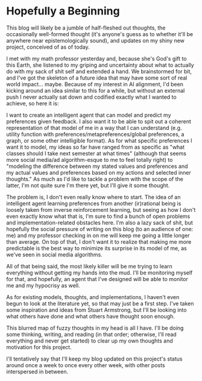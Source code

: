 # Hopefully a Beginning

This blog will likely be a jumble of half-fleshed out thoughts, the occasionally well-formed thought (it's anyone's guess as to whether it'll be anywhere near epistemologically sound), and updates on my shiny new project, conceived of as of today.

I met with my math professor yesterday and, because she's God's gift to this Earth, she listened to my griping and uncertainty about what to actually do with my sack of shit self and extended a hand. We brainstormed for bit, and I've got the skeleton of a future idea that may have some sort of real world impact... maybe. Because of my interest in AI alignment, I'd been kicking around an idea similar to this for a while, but without an external push I never actually sat down and codified exactly what I wanted to achieve, so here it is:

I want to create an intelligent agent that can model and predict my preferences given feedback. I also want it to be able to spit out a coherent representation of that model of me in a way that I can understand (e.g. utility function with preferences/metapreferences/global preferences, a graph, or some other intelligible format). As for what specific preferences I want it to model, my ideas so far have ranged from as specific as "what classes should I take next semester at what times" (although that seems more social media/ad algorithm-esque to me to feel totally right) to "modeling the difference between my stated values and preferences and my actual values and preferences based on my actions and selected inner thoughts." As much as I'd like to tackle a problem with the scope of the latter, I'm not quite sure I'm there yet, but I'll give it some thought.

The problem is, I don't even really know where to start. The idea of an intelligent agent learning preferences from another (ir)rational being is loosely taken from inverse reinforcement learning, but seeing as how I don't even exactly know what that is, I'm sure to find a bunch of open problems and implementation-related obstacles here. I'm also a lazy sack of shit, but hopefully the social pressure of writing on this blog (to an audience of one: me) and my professor checking in on me will keep me going a little longer than average. On top of that, I don't want it to realize that making me more predictable is the best way to minimize its surprise in its model of me, as we've seen in social media algorithms. 

All of that being said, the most likely killer will be me trying to learn everything without getting my hands into the mud. I'll be monitoring myself for that, and hopefully, an agent that I've designed will be able to monitor me and my hypocrisy as well. 

As for existing models, thoughts, and implementations, I haven't even begun to look at the literature yet, so that may just be a first step. I've taken some inspiration and ideas from Stuart Armstrong, but I'll be looking into what others have done and what others have thought soon enough.

This blurred map of fuzzy thoughts in my head is all I have. I'll be doing some thinking, writing, and reading (in that order; otherwise, I'll read everything and never get started) to clear up my own thoughts and motivation for this project. 

I'll tentatively say that I'll keep my blog updated on this project's status around once a week to once every other week, with other posts interspersed in between. 
